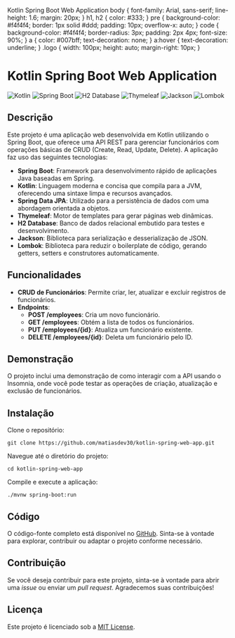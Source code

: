   Kotlin Spring Boot Web Application body { font-family: Arial, sans-serif; line-height: 1.6; margin: 20px; } h1, h2 { color: #333; } pre { background-color: #f4f4f4; border: 1px solid #ddd; padding: 10px; overflow-x: auto; } code { background-color: #f4f4f4; border-radius: 3px; padding: 2px 4px; font-size: 90%; } a { color: #007bff; text-decoration: none; } a:hover { text-decoration: underline; } .logo { width: 100px; height: auto; margin-right: 10px; }

Kotlin Spring Boot Web Application
==================================

![Kotlin](https://kotlinlang.org/assets/images/logos/kotlin/kotlin.svg) ![Spring Boot](https://spring.io/img/spring-logo.png) ![H2 Database](https://h2database.com/html/images/h2.png) ![Thymeleaf](https://www.thymeleaf.org/img/thymeleaf_logo.png) ![Jackson](https://www.baeldung.com/wp-content/uploads/2019/10/JSON-Jackson.png) ![Lombok](https://projectlombok.org/images/lombok.png)

Descrição
---------

Este projeto é uma aplicação web desenvolvida em Kotlin utilizando o Spring Boot, que oferece uma API REST para gerenciar funcionários com operações básicas de CRUD (Create, Read, Update, Delete). A aplicação faz uso das seguintes tecnologias:

*   **Spring Boot**: Framework para desenvolvimento rápido de aplicações Java baseadas em Spring.
*   **Kotlin**: Linguagem moderna e concisa que compila para a JVM, oferecendo uma sintaxe limpa e recursos avançados.
*   **Spring Data JPA**: Utilizado para a persistência de dados com uma abordagem orientada a objetos.
*   **Thymeleaf**: Motor de templates para gerar páginas web dinâmicas.
*   **H2 Database**: Banco de dados relacional embutido para testes e desenvolvimento.
*   **Jackson**: Biblioteca para serialização e desserialização de JSON.
*   **Lombok**: Biblioteca para reduzir o boilerplate de código, gerando getters, setters e construtores automaticamente.

Funcionalidades
---------------

*   **CRUD de Funcionários**: Permite criar, ler, atualizar e excluir registros de funcionários.
*   **Endpoints**:
    *   **POST /employees**: Cria um novo funcionário.
    *   **GET /employees**: Obtém a lista de todos os funcionários.
    *   **PUT /employees/{id}**: Atualiza um funcionário existente.
    *   **DELETE /employees/{id}**: Deleta um funcionário pelo ID.

Demonstração
------------

O projeto inclui uma demonstração de como interagir com a API usando o Insomnia, onde você pode testar as operações de criação, atualização e exclusão de funcionários.

Instalação
----------

Clone o repositório:

    git clone https://github.com/matiasdev30/kotlin-spring-web-app.git

Navegue até o diretório do projeto:

    cd kotlin-spring-web-app

Compile e execute a aplicação:

    ./mvnw spring-boot:run

Código
------

O código-fonte completo está disponível no [GitHub](https://github.com/matiasdev30/kotlin-spring-web-app). Sinta-se à vontade para explorar, contribuir ou adaptar o projeto conforme necessário.

Contribuição
------------

Se você deseja contribuir para este projeto, sinta-se à vontade para abrir uma _issue_ ou enviar um _pull request_. Agradecemos suas contribuições!

Licença
-------

Este projeto é licenciado sob a [MIT License](https://opensource.org/licenses/MIT).
